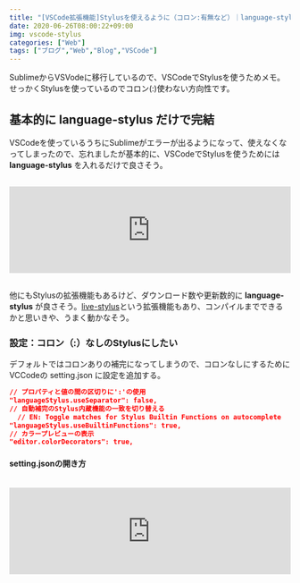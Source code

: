 ```yaml
---
title: "[VSCode拡張機能]Stylusを使えるように（コロン:有無など）｜language-stylus"
date: 2020-06-26T08:00:22+09:00
img: vscode-stylus
categories: ["Web"]
tags: ["ブログ","Web","Blog","VSCode"]
---
```


SublimeからVSVodeに移行しているので、VSCodeでStylusを使うためメモ。せっかくStylusを使っているのでコロン(:)使わない方向性です。

## 基本的に language-stylus だけで完結

VSCodeを使っているうちにSublimeがエラーが出るようになって、使えなくなってしまったので、忘れましたが基本的に、VSCodeでStylusを使うためには **language-stylus** を入れるだけで良さそう。

<iframe style="width:100%;height:155px;margin:15px 0;max-width:680px;" src="https://hatenablog-parts.com/embed?url=https://marketplace.visualstudio.com/items?itemName=sysoev.language-stylus" frameborder="0" scrolling="no"></iframe>

他にもStylusの拡張機能もあるけど、ダウンロード数や更新数的に **language-stylus** が良さそう。[live-stylus](https://marketplace.visualstudio.com/items?itemName=ajanuw.live-stylus)という拡張機能もあり、コンパイルまでできるかと思いきや、うまく動かなそう。

### 設定：コロン（:）なしのStylusにしたい

デフォルトではコロンありの補完になってしまうので、コロンなしにするためにVCCodeの setting.json に設定を追加する。

```json
// プロパティと値の間の区切りに':'の使用
"languageStylus.useSeparator": false,
// 自動補完のStylus内蔵機能の一致を切り替える
  // EN: Toggle matches for Stylus Builtin Functions on autocomplete
"languageStylus.useBuiltinFunctions": true,
// カラープレビューの表示
"editor.colorDecorators": true,
```

#### setting.jsonの開き方

<iframe style="width:100%;height:155px;margin:15px 0;max-width:680px;" src="https://hatenablog-parts.com/embed?url=https://2001y.me/blog/web/vscode-settingsjson/" frameborder="0" scrolling="no"></iframe>